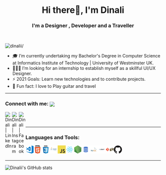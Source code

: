 
<h1 align="center">Hi there👋, I'm Dinali</h1>


<h3 align="center">I'm a Designer , Developer and a Traveller</h3>
</br>
<p align="left"> <img src=https://komarev.com/ghpvc/?username=Dinalii alt=dinalii/> </p>



- 🎓 I’m currently undertaking my Bachelor's Degree in Computer Science at Informatics Institute of Technology | University of Westminster UK.
- 👨🏼‍💻 I’m looking for an internship to establish myself as a skillful UI/UX Designer.
- ⚡ 2021 Goals: Learn new technologies and to contribute projects.
- 🌱 Fun fact: I love to Play guitar and travel

---

### Connect with me: <img align="center" src="https://github.com/rajput2107/rajput2107/blob/master/Assets/Handshake.gif" height="33px" />

[<img align="left" alt="Dinali | LinkedIn" width="22px" src="https://cdn.jsdelivr.net/npm/simple-icons@v3/icons/linkedin.svg" />][linkedin]
[<img align="left" alt="Dinali | Instagram" width="22px" src="https://cdn.jsdelivr.net/npm/simple-icons@v3/icons/instagram.svg" />][instagram]
[<img align="left" alt="Dinali | Facebook" width="22px" src="https://cdn.jsdelivr.net/npm/simple-icons@v3/icons/facebook.svg" />][facebook]

<br />
<br />

---

### Languages and Tools:

<img align="left" alt="Visual Studio Code" width="26px" src="https://raw.githubusercontent.com/github/explore/80688e429a7d4ef2fca1e82350fe8e3517d3494d/topics/visual-studio-code/visual-studio-code.png" />
<img align="left" alt="HTML5" width="26px" src="https://raw.githubusercontent.com/github/explore/80688e429a7d4ef2fca1e82350fe8e3517d3494d/topics/html/html.png" />
<img align="left" alt="CSS3" width="26px" src="https://raw.githubusercontent.com/github/explore/80688e429a7d4ef2fca1e82350fe8e3517d3494d/topics/css/css.png" />
<img align="left" alt="Sass" width="26px" src="https://raw.githubusercontent.com/github/explore/80688e429a7d4ef2fca1e82350fe8e3517d3494d/topics/java/java.png" />
<img align="left" alt="JavaScript" width="26px" src="https://raw.githubusercontent.com/github/explore/80688e429a7d4ef2fca1e82350fe8e3517d3494d/topics/javascript/javascript.png" />
<img align="left" alt="React" width="26px" src="https://raw.githubusercontent.com/github/explore/80688e429a7d4ef2fca1e82350fe8e3517d3494d/topics/react/react.png" />
<img align="left" alt="Node.js" width="26px" src="https://raw.githubusercontent.com/github/explore/80688e429a7d4ef2fca1e82350fe8e3517d3494d/topics/nodejs/nodejs.png" />
<img align="left" alt="SQL" width="26px" src="https://raw.githubusercontent.com/github/explore/80688e429a7d4ef2fca1e82350fe8e3517d3494d/topics/sql/sql.png" />
<img align="left" alt="MySQL" width="26px" src="https://raw.githubusercontent.com/github/explore/80688e429a7d4ef2fca1e82350fe8e3517d3494d/topics/mysql/mysql.png" />
<img align="left" alt="JQuery" width="26px" src="https://raw.githubusercontent.com/github/explore/80688e429a7d4ef2fca1e82350fe8e3517d3494d/topics/jquery/jquery.png" />
<img align="left" alt="Git" width="26px" src="https://raw.githubusercontent.com/github/explore/80688e429a7d4ef2fca1e82350fe8e3517d3494d/topics/git/git.png" />
<img align="left" alt="GitHub" width="26px" src="https://raw.githubusercontent.com/github/explore/78df643247d429f6cc873026c0622819ad797942/topics/github/github.png" />

<br />
<br />

---

 ![Dinalii's GitHub stats](https://github-readme-stats.vercel.app/api?username=Dinalii&show_icons=true&theme=tokyonight)

<!--
[![Top Langs](https://github-readme-stats.vercel.app/api/top-langs/?username=Dinalii&layout=compact)](https://github.com/Dinalii/github-readme-stats)
-->

<!--dark, radical, merko, gruvbox, tokyonight, onedark, cobalt, synthwave, highcontrast, dracula-->



[instagram]: https://instagram.com/_d_i_x_x_i_e?igshid=1wm77udqrvs59
[linkedin]: https://www.linkedin.com/in/dinali-indeewari-9279311a5
[facebook]: https://www.facebook.com/dinali.indeewari.3


